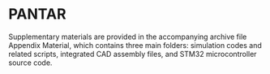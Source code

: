 # PANTAR
Supplementary materials are provided in the accompanying
archive file Appendix Material, which contains three main
folders: simulation codes and related scripts, integrated CAD
assembly files, and STM32 microcontroller source code.
